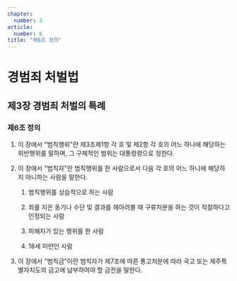 ```yaml
---
chapter:
  number: 3
article:
  number: 6
title: "제6조 정의"
---
```

# 경범죄 처벌법

## 제3장 경범죄 처벌의 특례

### 제6조 정의

1. 이 장에서 "범칙행위"란 제3조제1항 각 호 및 제2항 각 호의 어느 하나에 해당하는 위반행위를 말하며, 그 구체적인 범위는 대통령령으로 정한다.

2. 이 장에서 "범칙자"란 범칙행위를 한 사람으로서 다음 각 호의 어느 하나에 해당하지 아니하는 사람을 말한다.

    1. 범칙행위를 상습적으로 하는 사람

    2. 죄를 지은 동기나 수단 및 결과를 헤아려볼 때 구류처분을 하는 것이 적절하다고 인정되는 사람

    3. 피해자가 있는 행위를 한 사람

    4. 18세 미만인 사람

3. 이 장에서 "범칙금"이란 범칙자가 제7조에 따른 통고처분에 따라 국고 또는 제주특별자치도의 금고에 납부하여야 할 금전을 말한다.
